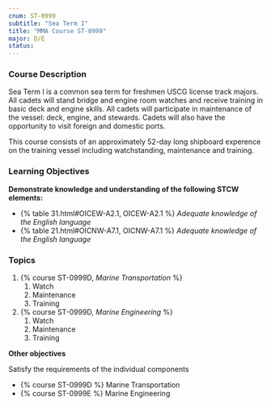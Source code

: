 ```yaml
---
cnum: ST-0999
subtitle: "Sea Term I"
title: "MMA Course ST-0999"
major: D/E
status: 
---
```


### Course Description

Sea Term I is a common sea term for freshmen USCG license track majors. All cadets will stand bridge and engine room watches and receive training in basic deck and engine skills. All cadets will participate in maintenance of the vessel: deck, engine, and stewards. Cadets will also have the opportunity to visit foreign and domestic ports.

This course consists of an approximately 52-day long shipboard experence on the training vessel including watchstanding, maintenance and training.


### Learning Objectives

**Demonstrate knowledge and understanding of the following STCW elements:**

* {% table 31.html#OICEW-A2.1, OICEW-A2.1 %} *Adequate knowledge of the English language*
* {% table 21.html#OICNW-A7.1, OICNW-A7.1 %} *Adequate knowledge of the English language*


### Topics

1. {% course ST-0999D, *Marine Transportation* %}
    1. Watch
    2. Maintenance
    3. Training
2. {% course ST-0999D, *Marine Engineering* %}
    1. Watch
    2. Maintenance
    3. Training



**Other objectives**


Satisfy the requirements of the individual components

*  {% course ST-0999D %}  Marine Transportation
*  {% course ST-0999E %}  Marine Engineering




